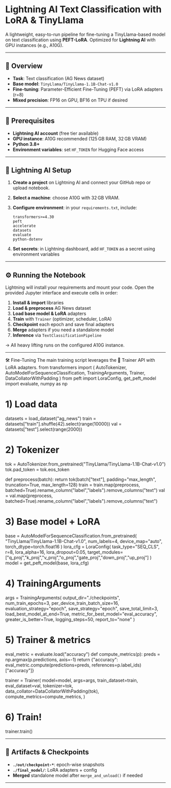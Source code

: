 # Lightning AI Text Classification with LoRA & TinyLlama

A lightweight, easy-to-run pipeline for fine-tuning a TinyLlama-based model on text classification using **PEFT-LoRA**. Optimized for **Lightning AI** with GPU instances (e.g., A10G).

---

## 🎯 Overview

* **Task**: Text classification (AG News dataset)
* **Base model**: `TinyLlama/TinyLlama-1.1B-Chat-v1.0`
* **Fine-tuning**: Parameter-Efficient Fine-Tuning (PEFT) via LoRA adapters (r=8)
* **Mixed precision**: FP16 on GPU, BF16 on TPU if desired

---

## 🔧 Prerequisites

* **Lightning AI account** (free tier available)
* **GPU instance**: A10G recommended (125 GB RAM, 32 GB VRAM)
* **Python 3.8+**
* **Environment variables**: set `HF_TOKEN` for Hugging Face access

---

## 🚀 Lightning AI Setup

1. **Create a project** on Lightning AI and connect your GitHub repo or upload notebook.

2. **Select a machine**: choose A10G with 32 GB VRAM.

3. **Configure environment**: in your `requirements.txt`, include:

   ```text
   transformers>=4.30
   peft
   accelerate
   datasets
   evaluate
   python-dotenv
   ```

4. **Set secrets**: in Lightning dashboard, add `HF_TOKEN` as a secret using environment variables

---

## ⚙️ Running the Notebook

Lightning will install your requirements and mount your code. Open the provided Jupyter interface and execute cells in order:

1. **Install & import** libraries
2. **Load & preprocess** AG News dataset
3. **Load base model & LoRA** adapters
4. **Train** with `Trainer` (optimizer, scheduler, LoRA)
5. **Checkpoint** each epoch and save final adapters
6. **Merge** adapters if you need a standalone model
7. **Inference** via `TextClassificationPipeline`

→ All heavy lifting runs on the configured A10G instance.

---
🛠 Fine-Tuning
The main training script leverages the 🤗 Trainer API with LoRA adapters.
from transformers import (
    AutoTokenizer, AutoModelForSequenceClassification,
    TrainingArguments, Trainer, DataCollatorWithPadding
)
from peft import LoraConfig, get_peft_model
import evaluate, numpy as np

# 1) Load data
datasets = load_dataset("ag_news")
train = datasets["train"].shuffle(42).select(range(10000))
val   = datasets["test"].select(range(2000))

# 2) Tokenizer
tok = AutoTokenizer.from_pretrained("TinyLlama/TinyLlama-1.1B-Chat-v1.0")
tok.pad_token = tok.eos_token

def preprocess(batch):
    return tok(batch["text"], padding="max_length", truncation=True, max_length=128)
train = train.map(preprocess, batched=True).rename_column("label","labels").remove_columns("text")
val   = val.map(preprocess, batched=True).rename_column("label","labels").remove_columns("text")

# 3) Base model + LoRA
base = AutoModelForSequenceClassification.from_pretrained(
    "TinyLlama/TinyLlama-1.1B-Chat-v1.0", num_labels=4,
    device_map="auto", torch_dtype=torch.float16
)
lora_cfg = LoraConfig(
    task_type="SEQ_CLS", r=8, lora_alpha=16, lora_dropout=0.05,
    target_modules=["q_proj","k_proj","v_proj","o_proj","gate_proj","down_proj","up_proj"]
)
model = get_peft_model(base, lora_cfg)

# 4) TrainingArguments
args = TrainingArguments(
    output_dir="./checkpoints",
    num_train_epochs=3,
    per_device_train_batch_size=16,
    evaluation_strategy="epoch",
    save_strategy="epoch",
    save_total_limit=3,
    load_best_model_at_end=True,
    metric_for_best_model="eval_accuracy",
    greater_is_better=True,
    logging_steps=50,
    report_to="none"
)

# 5) Trainer & metrics
eval_metric = evaluate.load("accuracy")
def compute_metrics(p):
    preds = np.argmax(p.predictions, axis=-1)
    return {"accuracy": eval_metric.compute(predictions=preds, references=p.label_ids)["accuracy"]}

trainer = Trainer(
    model=model,
    args=args,
    train_dataset=train,
    eval_dataset=val,
    tokenizer=tok,
    data_collator=DataCollatorWithPadding(tok),
    compute_metrics=compute_metrics,
)

# 6) Train!
trainer.train()

---

## 📂 Artifacts & Checkpoints

* **`./out/checkpoint-*`**: epoch-wise snapshots
* **`./final_model/`**: LoRA adapters + config
* **Merged** standalone model after `merge_and_unload()` if needed

---
